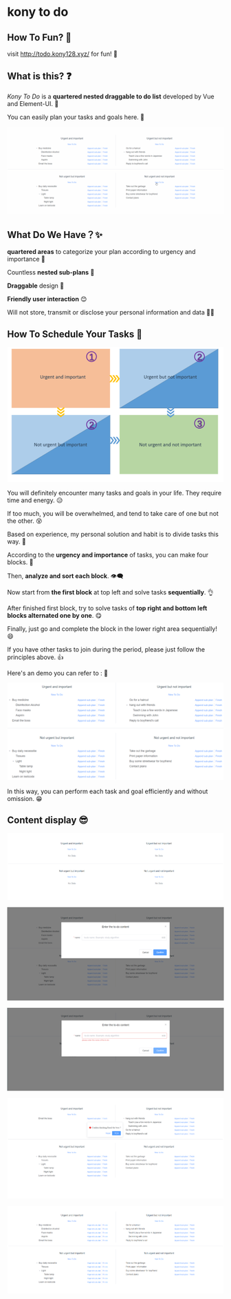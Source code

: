# kony to do 

## How To Fun? 🎉

visit http://todo.kony128.xyz/ for fun! 👔

## What is this? ❓

*Kony To Do* is a **quartered nested draggable to do list** developed by Vue and Element-UI. 🎈

You can easily plan your tasks and goals here. 👧

![demonstration](README.assets/demonstration.gif)

## What Do We Have？✨

**quartered areas** to categorize your plan according to urgency and importance 📝

Countless **nested sub-plans** 🔽

**Draggable** design 📐

**Friendly user interaction** 😊

Will not store, transmit or disclose your personal information and data 👨‍⚖️

## How To Schedule Your Tasks 💪

![image-20200820091724957](README.assets/image-20200820091724957.png)

You will definitely encounter many tasks and goals in your life. They require time and energy. 😥

If too much, you will be overwhelmed, and tend to take care of one but not the other. 😵

Based on experience, my personal solution and habit is to divide tasks this way. 🍭

According to the **urgency and importance** of tasks, you can make four blocks. 📝

Then, **analyze and sort each block**. 👁‍🗨

Now start from **the first block** at top left and solve tasks **sequentially**. 👌

After finished first block, try to solve tasks of **top right and bottom left blocks alternated one by one**.  😋

Finally, just go and complete the block in the lower right area sequentially! 😄

If you have other tasks to join during the period, please just follow the principles above. 👍

Here's an demo you can refer to : 🎁

![image-20200820123320498](README.assets/image-20200820123320498.png)

In this way, you can perform each task and goal efficiently and without omission. 😁

## Content display 😎

![image-20200820093607533](README.assets/image-20200820093607533.png)

![image-20200820093512286](README.assets/image-20200820093512286.png)

![image-20200820101212592](README.assets/image-20200820101212592.png)

![image-20200820093532382](README.assets/image-20200820093532382.png)

![image-20200820084602949](README.assets/image-20200820084602949.png)